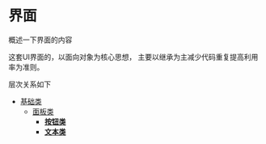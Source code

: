 # 界面 

概述一下界面的内容

这套UI界面的，以面向对象为核心思想， 主要以继承为主减少代码重复提高利用率为准则。

层次关系如下
    
* [基础类](Script/界面/基础类)
    * [面板类](Script/界面/面板类)
        * [**按钮类**](Script/界面/按钮类)
        * [**文本类**](Script/界面/文本类)